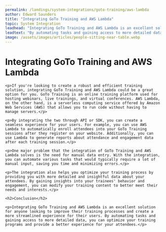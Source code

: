```yaml
---
permalink: /landings/system-integrations/goto-training/aws-lambda
author: Edward Saunders
title: "Integrating GoTo Training and AWS Lambda"
topic: System Integration
leadhead: "Integrating GoTo Training and AWS Lambda is an excellent solution for anyone looking to improve their training processes and create a more streamlined experience for their users"
leadtext: "By automating tasks and gaining access to more detailed data, you can optimize your training programs and provide a better experience for your attendees."
image: /assets/images/articles/people-sitting-near-table.webp
---
```

<div class="arttext">    <h1>Integrating GoTo Training and AWS Lambda</h1>
    
    <p>If you're looking to create a robust and efficient training solution, integrating GoTo Training and AWS Lambda could be a great option for you. GoTo Training is an online training platform used for hosting webinars, live trainings, and virtual conferences. AWS Lambda, on the other hand, is a serverless computing service offered by Amazon Web Services (AWS) that allows you to run code without having to manage servers.</p>

    <p>By integrating the two through API or SDK, you can create a seamless experience for your users. For example, you can use AWS Lambda to automatically enroll attendees into your GoTo Training sessions after they register on your website. Additionally, you can use Lambda to generate reports about attendance and engagement data after each training session.</p>

    <p>One major problem that the integration of GoTo Training and AWS Lambda solves is the need for manual data entry. With the integration, you can automate various tasks that would typically require a lot of manual input, saving you time and minimizing errors.</p>

    <p>The integration also helps you optimize your training process by providing you with more detailed and insightful data about your attendees. By gaining insights into your trainees' behavior and engagement, you can modify your training content to better meet their needs and interests.</p>

    <h2>Conclusion</h2>

    <p>Integrating GoTo Training and AWS Lambda is an excellent solution for anyone looking to improve their training processes and create a more streamlined experience for their users. By automating tasks and gaining access to more detailed data, you can optimize your training programs and provide a better experience for your attendees.</p>
</div>